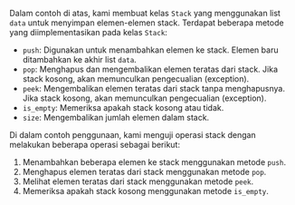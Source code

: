 Dalam contoh di atas, kami membuat kelas `Stack` yang menggunakan list `data` untuk menyimpan elemen-elemen stack. Terdapat beberapa metode yang diimplementasikan pada kelas `Stack`:

-   `push`: Digunakan untuk menambahkan elemen ke stack. Elemen baru ditambahkan ke akhir list `data`.
-   `pop`: Menghapus dan mengembalikan elemen teratas dari stack. Jika stack kosong, akan memunculkan pengecualian (exception).
-   `peek`: Mengembalikan elemen teratas dari stack tanpa menghapusnya. Jika stack kosong, akan memunculkan pengecualian (exception).
-   `is_empty`: Memeriksa apakah stack kosong atau tidak.
-   `size`: Mengembalikan jumlah elemen dalam stack.

Di dalam contoh penggunaan, kami menguji operasi stack dengan melakukan beberapa operasi sebagai berikut:

1. Menambahkan beberapa elemen ke stack menggunakan metode `push`.
2. Menghapus elemen teratas dari stack menggunakan metode `pop`.
3. Melihat elemen teratas dari stack menggunakan metode `peek`.
4. Memeriksa apakah stack kosong menggunakan metode `is_empty`.

